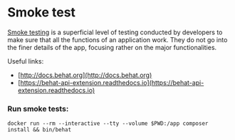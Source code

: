 Smoke test
===============
[Smoke testing](https://en.wikipedia.org/wiki/Smoke_testing_(software)) is a superficial level of testing conducted by developers to make sure that all the functions of an application work.
They do not go into the finer details of the app, focusing rather on the major functionalities. 

Useful links:
+ [http://docs.behat.org](http://docs.behat.org)
+ [https://behat-api-extension.readthedocs.io](https://behat-api-extension.readthedocs.io)

###  Run smoke tests:
```text
docker run --rm --interactive --tty --volume $PWD:/app composer install && bin/behat

```